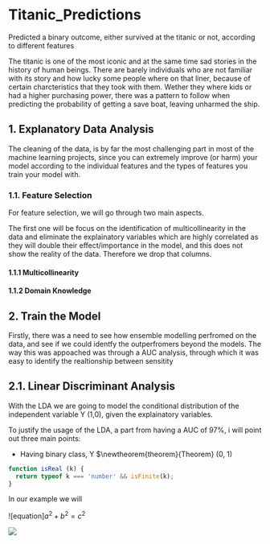# Titanic_Predictions
Predicted a binary outcome, either survived at the titanic or not, according to different features

The titanic is one of the most iconic and at the same time sad stories in the history of human beings. There are barely individuals who are not familiar with its story and how lucky some people where on that liner, because of certain charcteristics that they took with them. Wether they where kids or had a higher purchasing power, there was a pattern to follow when predicting the probability of getting a save boat, leaving unharmed the ship.

## 1. Explanatory Data Analysis

The cleaning of the data, is by far the most challenging part in most of the machine learning projects, since you can extremely improve (or harm) your model according to the individual features and the types of features you train your model with.

### 1.1. Feature Selection

For feature selection, we will go through two main aspects.

The first one will be focus on the identification of multicollinearity in the data and eliminate the explainatory variables which are highly correlated as they will double their effect/importance in the model, and this does not show the reality of the data. Therefore we drop that columns.


#### 1.1.1 Multicollinearity


#### 1.1.2 Domain Knowledge


## 2. Train the Model

Firstly, there was a need to see how ensemble modelling perfromed on the data, and see if we could identfy the outperfromers beyond the models. The way this was appoached was through a AUC analysis, through which it was easy to identify the realtionship between sensitity


## 2.1. Linear Discriminant Analysis

With the LDA we are going to model the conditional distribution of the independent variable Y (1,0), given the explainatory variables.

To justify the usage of the LDA, a part from having a AUC of 97%, i will point out three main points:
* Having binary class, Y $\newtheorem{theorem}{Theorem} (0, 1)
```JavaScript
function isReal (k) {
  return typeof k === 'number' && isFinite(k);
}
```
In our example we will


![equation]$a^2+b^2=c^2$

<img src="https://render.githubusercontent.com/render/math?math=Y is  (0, 1)">




